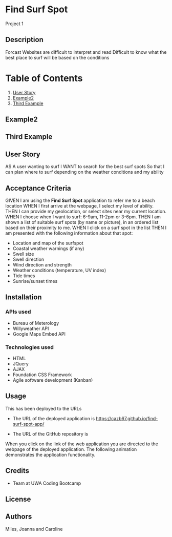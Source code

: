 # Find Surf Spot
Project 1

## Description

Forcast Websites are difficult to interpret and read Difficult to know what the best place to surf will be based on the conditions

# Table of Contents
1. [User Story](#User-Story)
2. [Example2](#example2)
3. [Third Example](#third-example)


## Example2
## Third Example
  

## User Story 

AS A user wanting to surf
I WANT to search for the best surf spots
So that I can plan where to surf depending on the weather conditions and my ability

## Acceptance Criteria

GIVEN I am using the **Find Surf Spot** application to refer me to a beach location
WHEN I first arrive at the webpage, I select my level of ability.
THEN I can provide my geolocation, or select sites near my current location.
WHEN I choose when I want to surf: 6-9am, 11-2pm or 3-6pm.
THEN I am shown a list of suitable surf spots (by name or picture), in an ordered list based on their proximity to me.
WHEN I click on a surf spot in the list
THEN I am presented with the following information about that spot:

- Location and map of the surfspot 
- Coastal weather warnings (if any)
- Swell size
- Swell direction 
- Wind direction and strength 
- Weather conditions (temperature, UV index)
- Tide times
- Sunrise/sunset times

## Installation

### APIs used 
- Bureau of Meterology
- Willyweather API 
- Google Maps Embed API

### Technologies used 
- HTML
- JQuery
- AJAX
- Foundation CSS Framework
- Agile software development (Kanban)

## Usage
This has been deployed to the URLs 

* The URL of the deployed application is https://cazb67.github.io/find-surf-spot-app/

* The URL of the GitHub repository is 

When you click on the link of the web application you are directed to the webpage of the deployed application. The following animation demonstrates the application functionality.



## Credits
* Team at UWA Coding Bootcamp

## License

## Authors

Miles, Joanna and Caroline